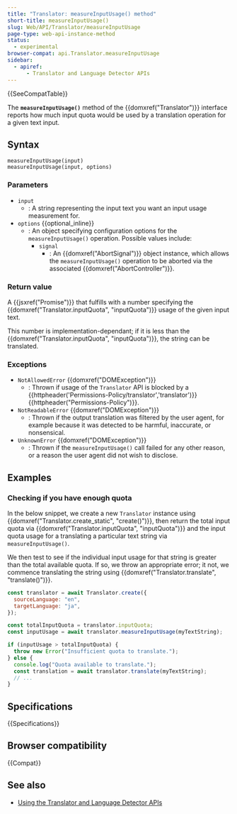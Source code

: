 ```yaml
---
title: "Translator: measureInputUsage() method"
short-title: measureInputUsage()
slug: Web/API/Translator/measureInputUsage
page-type: web-api-instance-method
status:
  - experimental
browser-compat: api.Translator.measureInputUsage
sidebar:
  - apiref:
      - Translator and Language Detector APIs
---
```


{{SeeCompatTable}}

The **`measureInputUsage()`** method of the {{domxref("Translator")}} interface reports how much input quota would be used by a translation operation for a given text input.

## Syntax

```js-nolint
measureInputUsage(input)
measureInputUsage(input, options)
```

### Parameters

- `input`
  - : A string representing the input text you want an input usage measurement for.
- `options` {{optional_inline}}
  - : An object specifying configuration options for the `measureInputUsage()` operation. Possible values include:
    - `signal`
      - : An {{domxref("AbortSignal")}} object instance, which allows the `measureInputUsage()` operation to be aborted via the associated {{domxref("AbortController")}}.

### Return value

A {{jsxref("Promise")}} that fulfills with a number specifying the {{domxref("Translator.inputQuota", "inputQuota")}} usage of the given input text.

This number is implementation-dependant; if it is less than the {{domxref("Translator.inputQuota", "inputQuota")}}, the string can be translated.

### Exceptions

- `NotAllowedError` {{domxref("DOMException")}}
  - : Thrown if usage of the `Translator` API is blocked by a {{httpheader('Permissions-Policy/translator','translator')}} {{httpheader("Permissions-Policy")}}.
- `NotReadableError` {{domxref("DOMException")}}
  - : Thrown if the output translation was filtered by the user agent, for example because it was detected to be harmful, inaccurate, or nonsensical.
- `UnknownError` {{domxref("DOMException")}}
  - : Thrown if the `measureInputUsage()` call failed for any other reason, or a reason the user agent did not wish to disclose.

## Examples

### Checking if you have enough quota

In the below snippet, we create a new `Translator` instance using {{domxref("Translator.create_static", "create()")}}, then return the total input quota via {{domxref("Translator.inputQuota", "inputQuota")}} and the input quota usage for a translating a particular text string via `measureInputUsage()`.

We then test to see if the individual input usage for that string is greater than the total available quota. If so, we throw an appropriate error; it not, we commence translating the string using {{domxref("Translator.translate", "translate()")}}.

```js
const translator = await Translator.create({
  sourceLanguage: "en",
  targetLanguage: "ja",
});

const totalInputQuota = translator.inputQuota;
const inputUsage = await translator.measureInputUsage(myTextString);

if (inputUsage > totalInputQuota) {
  throw new Error("Insufficient quota to translate.");
} else {
  console.log("Quota available to translate.");
  const translation = await translator.translate(myTextString);
  // ...
}
```

## Specifications

{{Specifications}}

## Browser compatibility

{{Compat}}

## See also

- [Using the Translator and Language Detector APIs](/en-US/docs/Web/API/Translator_and_Language_Detector_APIs/Using)
